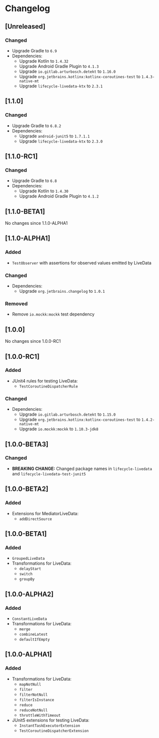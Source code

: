 # Changelog

## [Unreleased]
### Changed
- Upgrade Gradle to `6.9`
- Dependencies:
  - Upgrade Kotlin to `1.4.32`
  - Upgrade Android Gradle Plugin to `4.1.3`
  - Upgrade `io.gitlab.arturbosch.detekt` to `1.16.0`
  - Upgrade `org.jetbrains.kotlinx:kotlinx-coroutines-test` to `1.4.3-native-mt`
  - Upgrade `lifecycle-livedata-ktx` to `2.3.1`

## [1.1.0]
### Changed
- Upgrade Gradle to `6.8.2`
- Dependencies:
  - Upgrade `android-junit5` to `1.7.1.1`
  - Upgrade `lifecycle-livedata-ktx` to `2.3.0`

## [1.1.0-RC1]
### Changed
- Upgrade Gradle to `6.8`
- Dependencies:
  - Upgrade Kotlin to `1.4.30`
  - Upgrade Android Gradle Plugin to `4.1.2`

## [1.1.0-BETA1]
No changes since 1.1.0-ALPHA1

## [1.1.0-ALPHA1]
### Added
- `TestObserver` with assertions for observed values emitted by LiveData

### Changed
- Dependencies:
  - Upgrade `org.jetbrains.changelog` to `1.0.1`

### Removed
- Remove `io.mockk:mockk` test dependency

## [1.0.0]
No changes since 1.0.0-RC1

## [1.0.0-RC1]
### Added
- JUnit4 rules for testing LiveData:
  - `TestCoroutineDispatcherRule`

### Changed
- Dependencies:
  - Upgrade `io.gitlab.arturbosch.detekt` to `1.15.0`
  - Upgrade `org.jetbrains.kotlinx:kotlinx-coroutines-test` to `1.4.2-native-mt`
  - Upgrade `io.mockk:mockk` to `1.10.3-jdk8`

## [1.0.0-BETA3]
### Changed
- **BREAKING CHANGE:** Changed package names in `lifecycle-livedata` and `lifecycle-livedata-test-junit5`

## [1.0.0-BETA2]
### Added
- Extensions for MediatorLiveData:
  - `addDirectSource`

## [1.0.0-BETA1]
### Added
- `GroupedLiveData`
- Transformations for LiveData:
  - `delayStart`
  - `switch`
  - `groupBy`

## [1.0.0-ALPHA2]
### Added
- `ConstantLiveData`
- Transformations for LiveData:
  - `merge`
  - `combineLatest`
  - `defaultIfEmpty`

## [1.0.0-ALPHA1]
### Added
- Transformations for LiveData:
  - `mapNotNull`
  - `filter`
  - `filterNotNull`
  - `filterIsInstance`
  - `reduce`
  - `reduceNotNull`
  - `throttleWithTimeout`
- JUnit5 extensions for testing LiveData:
  - `InstantTaskExecutorExtension`
  - `TestCoroutineDispatcherExtension`
